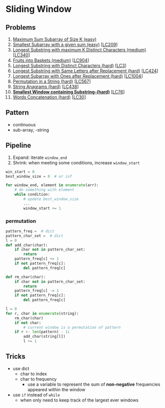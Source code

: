 # Sliding Window

## Problems

1. [Maximum Sum Subarray of Size K (easy)](Maximum-Sum-Subarray-of-Size-K-(easy).py)
2. [Smallest Subarray with a given sum (easy)](Smallest-Subarray-with-a-given-sum-(easy).py)
[[LC209](https://leetcode.com/problems/minimum-size-subarray-sum)]
3. [Longest Substring with maximum K Distinct Characters (medium)](Longest-Substring-with-maximum-K-Distinct-Characters-(medium).py)
[[LC340](https://leetcode.com/problems/longest-substring-with-at-most-k-distinct-characters)]
4. [Fruits into Baskets (medium)](Fruits-into-Baskets-(medium).py)
[[LC904](https://leetcode.com/problems/fruit-into-baskets)]
2. [Longest Substring with Distinct Characters (hard)](Longest-Substring-with-Distinct-Characters-(hard).py)
[[LC3](https://leetcode.com/problems/longest-substring-without-repeating-characters)]
2. [Longest Substring with Same Letters after Replacement (hard)](Longest-Substring-with-Same-Letters-after-Replacement-(hard).py)
[[LC424](https://leetcode.com/problems/longest-repeating-character-replacement)]
2. [Longest Subarray with Ones after Replacement (hard)](Longest-Subarray-with-Ones-after-Replacement-(hard).py)
[[LC1004](https://leetcode.com/problems/max-consecutive-ones-iii)]
2. [Permutation in a String (hard)](Permutation-in-a-String-(hard).py)
[[LC567](https://leetcode.com/problems/permutation-in-string)]
2. [String Anagrams (hard)](String-Anagrams-(hard).py)
[[LC438](https://leetcode.com/problems/find-all-anagrams-in-a-string)]
2. [**Smallest Window containing Substring-(hard)**](Smallest-Window-containing-Substring-(hard).py)
[[LC76](https://leetcode.com/problems/minimum-window-substring)]
2. [Words Concatenation (hard)](Words-Concatenation-(hard).py)
[[LC30](https://leetcode.com/problems/substring-with-concatenation-of-all-words)]

## Pattern

- continuous
- sub-array, -string

## Pipeline

1. Expand: iterate `window_end` 
2. Shrink: when meeting some conditions, increase `window_start`

```python
win_start = 0
best_window_size = 0  # or inf

for window_end, element in enumerate(arr):
    # do something with element
    while condition:
        # update best_window_size
        ...
        window_start += 1
```

### permutation
```python
pattern_freq =  # dict
pattern_char_set =  # dict 
l = 0
def add_char(char):
    if char not in pattern_char_set:
        return
    pattern_freq[c] += 1
    if not pattern_freq[c]:
        del pattern_freq[c]

def rm_char(char):
    if char not in pattern_char_set:
        return
    pattern_freq[c] -= 1
    if not pattern_freq[c]:
        del pattern_freq[c]

l = 0
for r, char in enumerate(string):
    rm_char(char)
    if not char:
        # current window is a permutation of pattern
    if r >- len(pattern) - 1:
        add_char(string[l])
        l += 1

```

## Tricks

- use dict 
  - char to index
  - char to frequency
    - use a variable to represent the sum of **non-negative** frequencies appeared within the window
- use `if` instead of `while`
  - when only need to keep track of the largest ever windows
